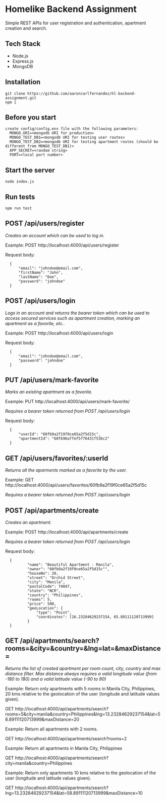 # Homelike Backend Assignment
Simple REST APIs for user registration and authentication, apartment creation and search.

## Tech Stack
- Node.js
- Express.js
- MongoDB

## Installation
```
git clone https://github.com/aaroncarlfernandez/hl-backend-assignment.git
npm i
```

## Before you start
```
create config/config.env file with the following parameters:
  MONGO_URI=<mongodb URI for production>
  MONGO_TEST_DB1=<mongodb URI for testing user routes>
  MONGO_TEST_DB2=<mongodb URI for testing apartment routes (should be different from MONGO_TEST_DB1)>
  APP_SECRET=<random string>
  PORT=<local port number>
```
## Start the server
```
node index.js
```
## Run tests
```
npm run test
``` 




## POST /api/users/register

_Creates an account which can be used to log in._

Example: POST  http://localhost:4000/api/users/register

Request body:
    
      {
          "email": "johndoe@email.com",
          "firstName": "John",
          "lastName": "Doe",
          "password": "johndoe"  
      }
    
    
## POST /api/users/login

_Logs in an account and returns the bearer token which can be used to access secured services such as apartment creation, marking an apartment as a favorite, etc.._

Example: POST  http://localhost:4000/api/users/login

Request body:

      {
          "email": "johndoe@email.com",
          "password": "johndoe"  
      }
    
        
## PUT /api/users/mark-favorite

_Marks an existing apartment as a favorite._

Example: PUT  http://localhost:4000/api/users/mark-favorite/

_Requires a bearer token returned from POST /api/users/login_

Request body:

      {
          "userId": "60fb9a2f19f0ce65a2f5d15c",
          "apartmentId": "60fb96a7fef5f76431f53bc2"
      }
      
      
        
## GET /api/users/favorites/:userId

_Returns all the aparments marked as a favorite by the user._

Example: GET  http://localhost:4000/api/users/favorites/60fb9a2f19f0ce65a2f5d15c

_Requires a bearer token returned from POST /api/users/login_


## POST /api/apartments/create

_Creates an apartment._

Example: POST  http://localhost:4000/api/apartments/create

_Requires a bearer token returned from POST /api/users/login_

Request body:

      {
              "name": "Beautiful Apartment - Manila",
              "owner": "60fb9a2f19f0ce65a2f5d15c"",
              "houseNo": 20,
              "street": "Orchid Street",
              "city": "Manila",
              "postalCode": 74047,
              "state": "NCR",
              "country": "Philippines",
              "rooms": 5,
              "price": 500,
              "geoLocation": { 
                  "type": "Point",
                  "coordinates": [16.23284629237154, 65.89111120713999]
              }
      }


## GET /api/apartments/search?rooms=<room count>&city=&country=&lng=lat=&maxDistance=

_Returns the list of created apartment per room count, city, country and max distance filter. Max distance always requires a valid longitude value (from -180 to 180) and a valid latitude value (-90 to 90)_

Example: Return only apartments with 5 rooms in Manila City, Philippines, 20 kms relative to the geolocation of the user (longitude and latitude values given).
  
  GET  http://localhost:4000/api/apartments/search?rooms=5&city=manila&country=Philippines&lng=13.23284629237154&lat=58.89111120713999&maxDistance=20
  
Example: Return all apartments with 2 rooms.
  
  GET  http://localhost:4000/api/apartments/search?rooms=2
  
Example: Return all apartments in Manila City, Philippines
  
  GET  http://localhost:4000/api/apartments/search?city=manila&country=Philippines
 
Example: Return only apartments 10 kms relative to the geolocation of the user (longitude and latitude values given).
  
  GET  http://localhost:4000/api/apartments/search?lng=13.23284629237154&lat=58.89111120713999&maxDistance=10
  

    

    
